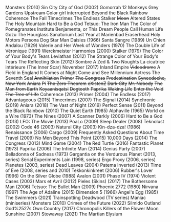 Monsters (2010)
Sin City 
City of God (2002)
Gomorrah 
12 Monkeys
Grey Gardens
~~Upstream Color~~
girl interrupted
Beyond the Black Rainbow
Coherence
The Fall
Timecrimes
The Endless
Stalker
~~Moon~~
Altered States
The Holy Mountain
Hard to Be a God
Tetsuo: The Iron Man
The Color of Pomegranates
Institute Benjamenta, or This Dream People Call Human Life
Gozu
The Hourglass Sanatorium
Last Year at Marienbad
Eraserhead
Holy Motors
Persona
Dog Star Man
Daisies (1966)
Santa Sangre (1989)
Un Chien Andalou (1929)
Valerie and Her Week of Wonders (1970)
The Double Life of Véronique (1991)
Werckmeister Harmonies (2000)
Stalker (1979)
The Color of Your Body's Tears
Leviathan (2012)
The Strange Color of Your Body's Tears
The Reflecting Skin (2012)
Sombre
A Zed & Two Noughts
La cicatrice intérieure (The Inner Scar)
November (2017)
Inland Empire
~~Videodrome~~
A Field in England
It Comes at Night
Come and See
Millennium Actress
The Seventh Seal
~~Annihilation~~
~~Primer~~
~~The Congress~~
~~Predestination~~
~~Synecdoche, New York~~
~~Aniara~~
~~Pi~~
~~The Zero Theorem~~
~~eXistenZ~~
~~Dark City~~
~~Mr. Nobody~~
~~The Man from Earth~~
~~Koyaanisqatsi~~
~~Dogtooth~~
~~Paprika~~
~~Waking Life~~
~~Enter the Void~~
~~The Tree of Life~~
Coherence (2013)
Primer (2004)
The Endless (2017)
Advantageous (2015)
Timecrimes (2007)
The Signal (2014)
Synchronic (2019)
Aniara (2018)
The Vast of Night (2019)
Perfect Sense (2011)
Beyond the Black Rainbow (2010)
The Quiet Earth (1985)
Alphaville (1965)
World on a Wire (1973)
The Nines (2007)
A Scanner Darkly (2006)
Hard to Be a God (2013)
LFO: The Movie (2013)
PoaLo (2009)
Sleep Dealer (2008)
Teknolust (2002)
Code 46 (2003)
Natural City (2003)
Kin-dza-dza! (1986)
Renaissance (2006)
Cargo (2009)
Frequently Asked Questions About Time Travel (2009)
No Men Beyond This Point (2015)
10,000 Days (2014)
The Congress (2013)
Mind Game (2004)
The Red Turtle (2016)
Fantastic Planet (1973)
Paprika (2006)
The Infinite Man (2014)
Genius Party (2007)
Belladonna of Sadness (1973)
Gargantia on the Verdurous Planet (2013, series)
Serial Experiments Lain (1998, series)
Ergo Proxy (2006, series)
Planetes (2003, series)
Dead Leaves (2004)
Patema Inverted (2013)
Time of Eve (2008, series and 2010)
Tekkonkinkreet (2006)
Rubber's Lover (1996)
On the Silver Globe (1988)
Avalon (2001)
Phase IV (1974)
Violent Cases (2003)
Mars et Avril (2012)
Pieles (Skins) (2017)
The Bothersome Man (2006)
Tetsuo: The Bullet Man (2009)
Phoenix 2772 (1980) 
Nirvana (1997)
The Age of Adaline (2015)
Dimension 5 (1966)
Angel's Egg (1985)
The Swimmers (2021)
Trainspotting 
Deadwood (TV series)
Maniac (miniseries)
Monsters (2010)
Crimes of the Future (2022)
Silmido 
Outland 
God%2527s Own Country (2017)
Chronopolis 
Killers of the Flower Moon 
Sunshine (2007)
Stowaway (2021)
The Martian 
Elysium 